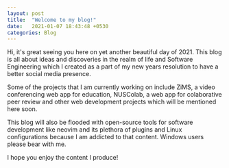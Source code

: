 ```yaml
---
layout: post
title:  "Welcome to my blog!"
date:   2021-01-07 18:43:48 +0530
categories: Blog
---
```


Hi, it's great seeing you here on yet another beautiful day of 2021. This blog
is all about ideas and discoveries in the realm of life and Software
Engineering which I created as a part of my new years resolution to have
a better social media presence.

Some of the projects that I
am currently working on include ZiMS, a video conferencing web app for education,
NUSColab, a web app for colaborative peer review and other web development projects
which will be mentioned here soon.

This blog will also be flooded with
open-source tools for software development like neovim and its plethora of plugins
and Linux configurations because I am addicted to that content. 
Windows users please bear with me. 

I hope you enjoy the content I produce!

